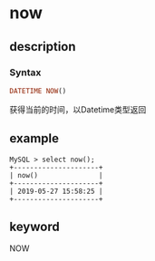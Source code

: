 # now

## description

### Syntax

```Haskell
DATETIME NOW()
```

获得当前的时间，以Datetime类型返回

## example

```Plain Text
MySQL > select now();
+---------------------+
| now()               |
+---------------------+
| 2019-05-27 15:58:25 |
+---------------------+
```

## keyword

NOW
